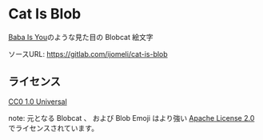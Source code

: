 # Cat Is Blob

[Baba Is You](https://www.hempuli.com/baba/)のような見た目の Blobcat 絵文字

ソースURL: https://gitlab.com/ijomeli/cat-is-blob

## ライセンス

[CC0 1.0 Universal](https://creativecommons.org/publicdomain/zero/1.0/)

note: 元となる Blobcat 、 および Blob Emoji はより強い [Apache License 2.0](https://www.apache.org/licenses/LICENSE-2.0.html) でライセンスされています。
